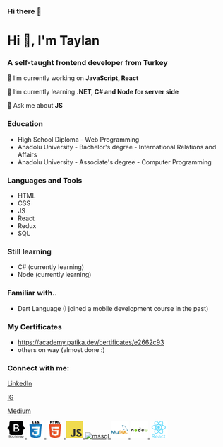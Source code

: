 ### Hi there 👋


# Hi 👋, I'm Taylan

### A self-taught frontend developer from Turkey


🔭 I’m currently working on **JavaScript, React**

🌱 I’m currently learning **.NET, C# and Node for server side**

💬 Ask me about **JS**

### Education
- High School Diploma - Web Programming
- Anadolu University - Bachelor's degree - International Relations and Affairs
- Anadolu University - Associate's degree - Computer Programming

### Languages and Tools

- HTML
- CSS
- JS
- React
- Redux
- SQL

### Still learning
- C# (currently learning)
- Node (currently learning)

### Familiar with..

- Dart Language (I joined a mobile development course in the past)

### My Certificates

- https://academy.patika.dev/certificates/e2662c93
- others on way (almost done :)

### Connect with me:

[LinkedIn](https://www.linkedin.com/in/taylan-bayraklı-902368226/)

[IG](https://www.instagram.com/taylanbayrakli/)

[Medium](https://medium.com/@taylanbayrakli)




<p align="left"> <a href="https://getbootstrap.com" target="_blank" rel="noreferrer"> <img src="https://raw.githubusercontent.com/devicons/devicon/master/icons/bootstrap/bootstrap-plain-wordmark.svg" alt="bootstrap" width="40" height="40"/> </a> <a href="https://www.w3schools.com/css/" target="_blank" rel="noreferrer"> <img src="https://raw.githubusercontent.com/devicons/devicon/master/icons/css3/css3-original-wordmark.svg" alt="css3" width="40" height="40"/> </a> <a href="https://www.w3.org/html/" target="_blank" rel="noreferrer"> <img src="https://raw.githubusercontent.com/devicons/devicon/master/icons/html5/html5-original-wordmark.svg" alt="html5" width="40" height="40"/> </a> <a href="https://developer.mozilla.org/en-US/docs/Web/JavaScript" target="_blank" rel="noreferrer"> <img src="https://raw.githubusercontent.com/devicons/devicon/master/icons/javascript/javascript-original.svg" alt="javascript" width="40" height="40"/> </a> <a href="https://www.microsoft.com/en-us/sql-server" target="_blank" rel="noreferrer"> <img src="https://www.svgrepo.com/show/303229/microsoft-sql-server-logo.svg" alt="mssql" width="40" height="40"/> </a> <a href="https://www.mysql.com/" target="_blank" rel="noreferrer"> <img src="https://raw.githubusercontent.com/devicons/devicon/master/icons/mysql/mysql-original-wordmark.svg" alt="mysql" width="40" height="40"/> </a> <a href="https://nodejs.org" target="_blank" rel="noreferrer"> <img src="https://raw.githubusercontent.com/devicons/devicon/master/icons/nodejs/nodejs-original-wordmark.svg" alt="nodejs" width="40" height="40"/> </a> <a href="https://reactjs.org/" target="_blank" rel="noreferrer"> <img src="https://raw.githubusercontent.com/devicons/devicon/master/icons/react/react-original-wordmark.svg" alt="react" width="40" height="40"/> </a> </p>
